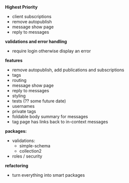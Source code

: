 **Highest Priority**
  - client subscriptions
  - remove autopublish
  - message show page
  - reply to messages

**validations and error handling**
- require login otherwise display an error

**features**
- remove autopublish, add publications and subscriptions
- tags
- routing
- message show page
- reply to messages
- styling
- tests (?? some future date)
- usernames
- private tags
- foldable body summary for messages
- tag page has links back to in-context messages

**packages:**
  - validations:
    - simple-schema
    - collection2
  - roles / security

**refactoring**
  - turn everything into smart packages
